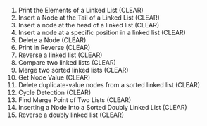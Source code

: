 1. Print the Elements of a Linked List (CLEAR)  
2. Insert a Node at the Tail of a Linked List (CLEAR)  
3. Insert a node at the head of a linked list (CLEAR)  
4. Insert a node at a specific position in a linked list (CLEAR)  
5. Delete a Node (CLEAR)  
6. Print in Reverse (CLEAR)  
7. Reverse a linked list (CLEAR)  
8. Compare two linked lists (CLEAR)  
9. Merge two sorted linked lists (CLEAR)  
10. Get Node Value (CLEAR)  
11. Delete duplicate-value nodes from a sorted linked list (CLEAR)  
12. Cycle Detection (CLEAR)  
13. Find Merge Point of Two Lists (CLEAR)  
14. Inserting a Node Into a Sorted Doubly Linked List (CLEAR)  
15. Reverse a doubly linked list (CLEAR)  